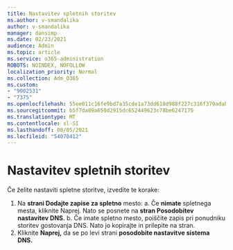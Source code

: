 ```yaml
---
title: Nastavitev spletnih storitev
ms.author: v-smandalika
author: v-smandalika
manager: dansimp
ms.date: 02/23/2021
audience: Admin
ms.topic: article
ms.service: o365-administration
ROBOTS: NOINDEX, NOFOLLOW
localization_priority: Normal
ms.collection: Adm_O365
ms.custom:
- "9002531"
- "7375"
ms.openlocfilehash: 55ee011c16fe9bd7a35cde1a73dd610d988f227c316f379adab0483973ab903d
ms.sourcegitcommit: b5f7da89a650d2915dc652449623c78be6247175
ms.translationtype: MT
ms.contentlocale: sl-SI
ms.lasthandoff: 08/05/2021
ms.locfileid: "54070412"
---
```

# <a name="set-up-online-services"></a>Nastavitev spletnih storitev

Če želite nastaviti spletne storitve, izvedite te korake:

1. Na **strani Dodajte zapise za spletno** mesto: a. Če **nimate** spletnega mesta, kliknite Naprej. Nato se posnete na **stran Posodobitev nastavitev DNS.**
    b. Če imate spletno mesto, poiščite zapis pri ponudniku storitev gostovanja DNS. Nato jo kopirajte in prilepite na stran.
2. Kliknite **Naprej,** da se po levi strani **posodobite nastavitve sistema DNS.**